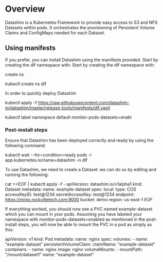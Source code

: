 # Overview
Datashim is a Kubernetes Framework to provide easy access to S3 and NFS Datasets within pods. It orchestrates the provisioning of Persistent Volume Claims and ConfigMaps needed for each Dataset.

## Using manifests
If you prefer, you can install Datashim using the manifests provided. Start by creating the dlf namespace with:
Start by creating the dlf namespace with:
 
create ns

  kubectl create ns dlf

In order to quickly deploy Datashim

  kubectl apply -f https://raw.githubusercontent.com/datashim-io/datashim/master/release-tools/manifests/dlf.yaml

  kubectl label namespace default monitor-pods-datasets=enabl

### Post-install steps
Ensure that Datashim has been deployed correctly and ready by using the following command:

  kubectl wait --for=condition=ready pods -l app.kubernetes.io/name=datashim -n dlf

To use Datashim, we need to create a Dataset: we can do so by editing and running the following:

cat <<EOF | kubectl apply -f -
apiVersion: datashim.io/v1alpha1
kind: Dataset
metadata:
  name: example-dataset
spec:
  local:
    type: COS
    accessKeyID:  test@1234
    secretAccessKey: test@1234
    endpoint: https://minio.rockvilletech.com:9000
    bucket: demo
    region: us-east-1 
EOF

If everything worked, you should now see a PVC named example-dataset which you can mount in your pods. Assuming you have labeled your namespace with monitor-pods-datasets=enabled as mentioned in the post-install steps, you will now be able to mount the PVC in a pod as simply as this:


apiVersion: v1
kind: Pod
metadata:
  name: nginx
spec:
  volumes:
    - name: "example-dataset"
      persistentVolumeClaim:
        claimName: "example-dataset"
  containers:
    - name: nginx
      image: nginx
      volumeMounts:
        - mountPath: "/mount/dataset1" 
          name: "example-dataset"
